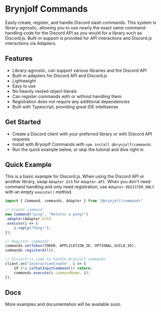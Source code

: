# Brynjolf Commands
Easily create, register, and handle Discord slash commands. This system is library-agnostic, allowing you to use nearly the exact same command-handling code for the Discord API as you would for a library such as Discord.js. Built-in support is provided for API interactions and Discord.js interactions via Adapters.

## Features
- Library-agnostic, can support various libraries and the Discord API
- Built-in adapters for Discord API and Discord.js
- Lightweight
- Easy to use
- No heavily nested object literals
- Can register commands with or without handling them
- Registration does not require any additional dependencies
- Built with Typescript, providing great IDE intellisense

## Get Started
- Create a Discord client with your preferred library or with Discord API requests
- Install with Brynjolf Commands with `npm install @brynjolf/commands`
- Run the quick example below, or skip the tutorial and dive right in

## Quick Example
This is a basic example for Discord.js. When using the Discord API or another library, swap `Adapter.DJS` for `Adapter.API`. When you don't need command handling and only need registration, use `Adapter.REGISTER_ONLY` with an empty `execute()` method.

```js
import { Command, commands, Adapter } from "@brynjolf/commands"

// Create command
new Command("ping", "Returns a pong!")
.adapter(Adapter.DJS)
.execute(i => {
    i.reply("Pong!");
});

// Register commands
commands.setToken(TOKEN, APPLICATION_ID, OPTIONAL_GUILD_ID);
commands.registerAll();

// Discord.js code to handle Brynjolf commands
client.on("interactionCreate", i => {
    if (!i.isChatInputCommand()) return;
    commands.execute(i.commandName, i);
});
```

## Docs
More examples and documentation will be available soon.